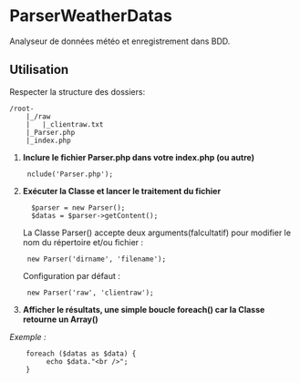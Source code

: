 # ParserWeatherDatas
Analyseur de données météo et enregistrement dans BDD.


## Utilisation
Respecter la structure des dossiers:

    /root-  
        |_/raw  
        |   |_clientraw.txt  
        |_Parser.php  
        |_index.php  

1. **Inclure le fichier Parser.php dans votre index.php (ou autre)**

        nclude('Parser.php');

2. **Exécuter la Classe et lancer le traitement du fichier**

         $parser = new Parser();
         $datas = $parser->getContent();

    La Classe Parser() accepte deux arguments(falcultatif) pour modifier le nom du répertoire et/ou fichier :

        new Parser('dirname', 'filename');

    Configuration par défaut :

        new Parser('raw', 'clientraw');

3. **Afficher le résultats, une simple boucle foreach() car la Classe retourne un Array()**

*Exemple :*

        foreach ($datas as $data) {
             echo $data."<br />";
        }
